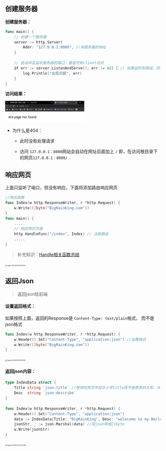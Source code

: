 



## 创建服务器

**创建服务器：**

```go
func main() {
	// 创建一个服务器
	server := http.Server{
		Addr: "127.0.0.1:8080", //本服务器的地址
	}

	// 启动并且监听服务器的端口：看是否有client访问
	if err := server.ListenAndServe(); err != nil { // 如果监听到错误，则不启动
		log.Println("出现问题", err)
	}
}
```

**访问结果：**

<img src="image/02项目搭建.pic/image-20220505174505315.png" alt="image-20220505174505315" style="zoom: 25%;" />

- 为什么是404：

  - 此时没有处理请求

  - 访问 `127.0.0.1：8080`网站会自动在网址后面加上 `/` 即，在访问根目录下的网页`127.0.0.1：8080/`




## 响应网页

上面只监听了端口，但没有响应，下面将添加路由响应网页

```go
//响应函数
func Index(w http.ResponseWriter, r *http.Request) {
	w.Write([]byte("BigRainKing.com"))
}
func main() {
	.....
	// 响应网页页面
	http.HandleFunc("/index", Index) // 注册路由
	.....
}
```

> 补充知识：[Handle相关函数总结](../补充知识/01Handle相关函数总结.md)

<img src="../image/02项目搭建.pic/image-20220505214151503.png" alt="image-20220505214151503" style="zoom:33%;" />



## 返回Json

> 返回json给前端



#### **设置返回格式**：

如果按照上面，返回的Response是 `Content-Type: text/plain`格式， 而不是json格式

```go
func Index(w http.ResponseWriter, r *http.Request) {
	w.Header().Set("Content-Type", "application:json") //设置格式
	w.Write([]byte("BigRainKing.com"))
}
```

<img src="../image/02项目搭建.pic/image-20220505215108516.png" alt="image-20220505215108516" style="zoom: 33%;" />



#### 返回json内容：

```go
type IndexData struct {
	Title string `json:title` //使得在网页中显示小写title而不是原来的大写，大写是为了其他包可以访问该变量
	Desc  string `json:describe`
}

func Index(w http.ResponseWriter, r *http.Request) {
	w.Header().Set("Content-Type", "application:json")
	data := IndexData{Title: "BigRainKing", Desc: "welecome to my World!"}
	jsonStr, _ := json.Marshal(data) //将json转成[]byte
	w.Write(jsonStr)
}
```



<img src="../image/02项目搭建.pic/image-20220505220023199.png" alt="image-20220505220023199" style="zoom:33%;" />
